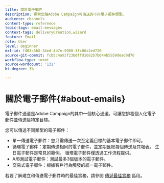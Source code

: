 ```yaml
---
title: 關於電子郵件
description: 探索您隨Adobe Campaign可傳送的不同電子郵件類型。
audience: channels
content-type: reference
topic-tags: email-messages
context-tags: deliveryCreation,wizard
feature: Email
role: User
level: Beginner
exl-id: fd03c6b8-34ed-4b7e-9980-3fc06a2ed726
source-git-commit: fcb5c4a92f23bdffd1082b7b044b5859dead9d70
workflow-type: tm+mt
source-wordcount: '131'
ht-degree: 3%

---
```


# 關於電子郵件{#about-emails}

電子郵件通道是Adobe Campaign的其中一個核心通道，可讓您排程個人化電子郵件並傳送給特定目標。

您可以傳送不同類型的電子郵件：

* 單一傳送電子郵件：您只需傳送一次至定義目標的基本電子郵件即可。
* 循環電子郵件：定期傳送相同的電子郵件，並定期匯總每個傳送及其報表。 生日電子郵件是常見的範例。 循環電子郵件僅透過工作流程提供。
* A/B測試電子郵件：測試最多3個版本的電子郵件。
* 交易式電子郵件：根據客戶行為觸發的統一電子郵件。

若要了解建立和傳送電子郵件時的最佳實務，請參閱 [傳遞最佳實務](../../sending/using/delivery-best-practices.md) 區段。
